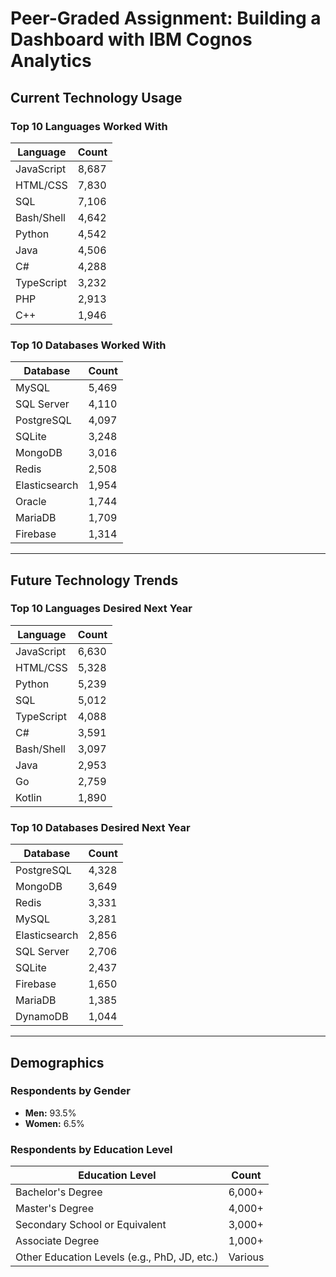 # Peer-Graded Assignment: Building a Dashboard with IBM Cognos Analytics

## Current Technology Usage

### Top 10 Languages Worked With
| Language       | Count  |
|----------------|--------|
| JavaScript     | 8,687  |
| HTML/CSS       | 7,830  |
| SQL            | 7,106  |
| Bash/Shell     | 4,642  |
| Python         | 4,542  |
| Java           | 4,506  |
| C#             | 4,288  |
| TypeScript     | 3,232  |
| PHP            | 2,913  |
| C++            | 1,946  |

### Top 10 Databases Worked With
| Database       | Count  |
|----------------|--------|
| MySQL          | 5,469  |
| SQL Server     | 4,110  |
| PostgreSQL     | 4,097  |
| SQLite         | 3,248  |
| MongoDB        | 3,016  |
| Redis          | 2,508  |
| Elasticsearch  | 1,954  |
| Oracle         | 1,744  |
| MariaDB        | 1,709  |
| Firebase       | 1,314  |

---

## Future Technology Trends

### Top 10 Languages Desired Next Year
| Language       | Count  |
|----------------|--------|
| JavaScript     | 6,630  |
| HTML/CSS       | 5,328  |
| Python         | 5,239  |
| SQL            | 5,012  |
| TypeScript     | 4,088  |
| C#             | 3,591  |
| Bash/Shell     | 3,097  |
| Java           | 2,953  |
| Go             | 2,759  |
| Kotlin         | 1,890  |

### Top 10 Databases Desired Next Year
| Database       | Count  |
|----------------|--------|
| PostgreSQL     | 4,328  |
| MongoDB        | 3,649  |
| Redis          | 3,331  |
| MySQL          | 3,281  |
| Elasticsearch  | 2,856  |
| SQL Server     | 2,706  |
| SQLite         | 2,437  |
| Firebase       | 1,650  |
| MariaDB        | 1,385  |
| DynamoDB       | 1,044  |

---

## Demographics

### Respondents by Gender
- **Men:** 93.5%
- **Women:** 6.5%

### Respondents by Education Level
| Education Level                              | Count |
|----------------------------------------------|-------|
| Bachelor's Degree                            | 6,000+|
| Master's Degree                              | 4,000+|
| Secondary School or Equivalent               | 3,000+|
| Associate Degree                             | 1,000+|
| Other Education Levels (e.g., PhD, JD, etc.)| Various|



